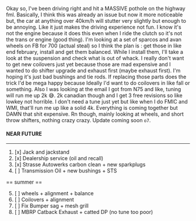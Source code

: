 

Okay so, I've been driving right and hit a MASSIVE pothole on the highway fml. Basically, I think this was already an issue but now it more noticeable but, the car at anything over 40km/h will stutter very slightly but enough to be annoying. Like it just makes the driving experience not fun. I know it's not the engine because it does this even when I ride the clutch so it's not the trans or engine (good thing). I'm looking at a set of sparcos and avan wheels on FB for 700 (actual steal) so I think the plan is : get those in like end february, install and get them balanced. While I install them, I'll take a look at the suspension and check what is out of whack. I really don't want to get new coilovers just yet because those are mad expensive and I wanted to do shifter upgrade and exhaust first (maybe exhaust first). I'm hoping it's just bad bushings and tie rods. If replacing those parts does the trick I'd be mega happy because Ideally I'd want to do coilovers in like fall or something. Also I was looking at the email I got from N75 and like, tuning will run me up 2k 😅. 2k canadian though and I get 3 free revisions so like lowkey not horrible. I don't need a tune just yet but like when I do FMIC and WMI, that'll run me up like a solid 4k. Everything is coming together but DAMN that shit expensive. Rn though, mainly looking at wheels, and short throw shifters, nothing crazy crazy. Update coming soon `o7`.

#### NEAR FUTURE
---
1. [x] Jack and jackstand
2. [x] Dealership service (oil and recall)
3. [x] Strasse Autowerks carbon clean + new sparkplugs
4. [ ] Transmission Oil + new bushings + STS

== summer ==

5. [ ] wheels + alignment + balance
6. [ ] Coilovers + alignment
7.  [ ] Fix Bumper sag + mesh grill
8.  [ ] MBRP Catback Exhaust + catted DP (no tune too poor)
